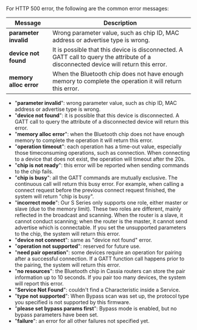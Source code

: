 For HTTP 500 error, the following are the common error messages:

| Message            | Description   | 
| ------------------ |------------------|
| **parameter invalid**  | Wrong parameter value, such as chip ID, MAC address or advertise type is wrong. |
| **device not found**   | It is possible that this device is disconnected. A GATT call to query the attribute of a disconnected device will return this error. |
| **memory alloc error** | When the Bluetooth chip does not have enough memory to complete the operation it will return this error. |

  * "**parameter invalid**": wrong parameter value, such as chip ID, MAC address or advertise
type is wrong.
  * "**device not found**": it is possible that this device is disconnected. A GATT call to query
the attribute of a disconnected device will return this error.
  * "**memory alloc error**": when the Bluetooth chip does not have enough memory to
complete the operation it will return this error.
  * "**operation timeout**": each operation has a time-out value, especially those timeconsuming operations, such as connection. When connecting to a device that does not
exist, the operation will timeout after the 20s.
  * "**chip is not ready**": this error will be reported when sending commands to the chip
fails.
  * "**chip is busy**": all the GATT commands are mutually exclusive. The continuous call will
return this busy error. For example, when calling a connect request before the previous
connect request finished, the system will return "chip is busy".
  * "**incorrect mode**": Our S Series only supports one role, either master or slave (due to the memory limit). These two roles are different, mainly reflected in the broadcast and
scanning. When the router is a slave, it cannot conduct scanning; when the router is
the master, it cannot send advertise which is connectable. If you set the unsupported
parameters to the chip, the system will return this error.
  * "**device not connect**": same as "device not found" error.
  * "**operation not supported**": reserved for future use.
  * "**need pair operation**": some devices require an operation for pairing after a successful
connection. If a GATT function call happens prior to the pairing, the system will return
this error.
  * "**no resources**": the Bluetooth chip in Cassia routers can store the pair information up
to 10 seconds. If you pair too many devices, the system will report this error.
  * "**Service Not Found**": couldn't find a Characteristic inside a Service.
  * "**type not supported**": When Bypass scan was set up, the protocol type you specified is
not supported by this firmware.
  * "**please set bypass params first**": Bypass mode is enabled, but no bypass parameters
have been set.
  * "**failure**": an error for all other failures not specified yet.